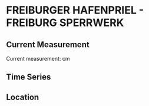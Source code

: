 # FREIBURGER HAFENPRIEL - FREIBURG SPERRWERK

## Current Measurement

Current measurement: <Value topic="rivers/pegel-online/Freiburger_Hafenpriel/FREIBURG_SPERRWERK/measurementValue"/> cm

## Time Series

<TimeSeries topic="rivers/pegel-online/Freiburger_Hafenpriel/FREIBURG_SPERRWERK/measurementValue" period="week" />

## Location

<WorldMap>
  <Marker lat="53.82692556106338" lon="9.295079440408713" labelTopic="rivers/pegel-online/Freiburger_Hafenpriel/FREIBURG_SPERRWERK" />
</WorldMap>
